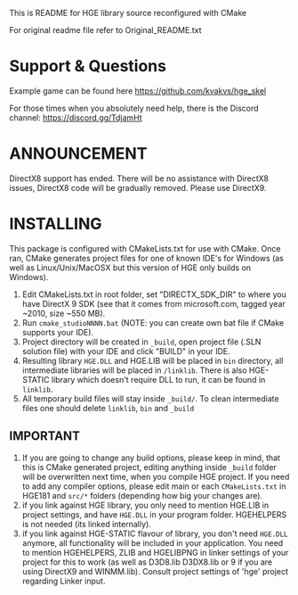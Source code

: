 This is README for HGE library source reconfigured with CMake

For original readme file refer to Original_README.txt

# Support & Questions

Example game can be found here https://github.com/kvakvs/hge_skel

For those times when you absolutely need help, there is the Discord channel: https://discord.gg/TdjamHt

# ANNOUNCEMENT

DirectX8 support has ended. There will be no assistance with DirectX8 
issues, DirectX8 code will be gradually removed. Please use DirectX9.

# INSTALLING

This package is configured with CMakeLists.txt for use with CMake. Once ran,
CMake generates project files for one of known IDE's for Windows (as well as
Linux/Unix/MacOSX but this version of HGE only builds on Windows).

1. Edit CMakeLists.txt in root folder, set "DIRECTX_SDK_DIR" to where you have
   DirectX 9 SDK (see that it comes from microsoft.com, tagged year ~2010, size ~550 MB).
1. Run `cmake_studioNNNN.bat` (NOTE: you can create own bat file if CMake supports your IDE).
1. Project directory will be created in `_build`, open project file (.SLN solution file)
   with your IDE and click "BUILD" in your IDE.
1. Resulting library `HGE.DLL` and HGE.LIB will be placed in `bin` directory, all
   intermediate libraries will be placed in `/linklib`. There is also HGE-STATIC
   library which doesn't require DLL to run, it can be found in `linklib`.
1. All temporary build files will stay inside `_build/`. To clean intermediate files one
   should delete `linklib`, `bin` and `_build` 

## IMPORTANT

1. If you are going to change any build options, please keep in mind, that this is CMake
   generated project, editing anything inside `_build` folder will be overwritten
   next time, when you compile HGE project. If you need to add any compiler options, please
   edit main or each `CMakeLists.txt` in HGE181 and `src/*` folders (depending how big
   your changes are).
1. if you link against HGE library, you only need to mention HGE.LIB in project settings,
   and have `HGE.DLL` in your program folder. HGEHELPERS is not needed (its linked internally).
1. if you link against HGE-STATIC flavour of library, you don't need `HGE.DLL` anymore, all
   functionality will be included in your application. You need to mention HGEHELPERS, ZLIB 
   and HGELIBPNG in linker settings of your project for this to work (as well as D3D8.lib 
   D3DX8.lib or 9 if you are using DirectX9 and WINMM.lib). Consult project settings of 
   'hge' project regarding Linker input. 
